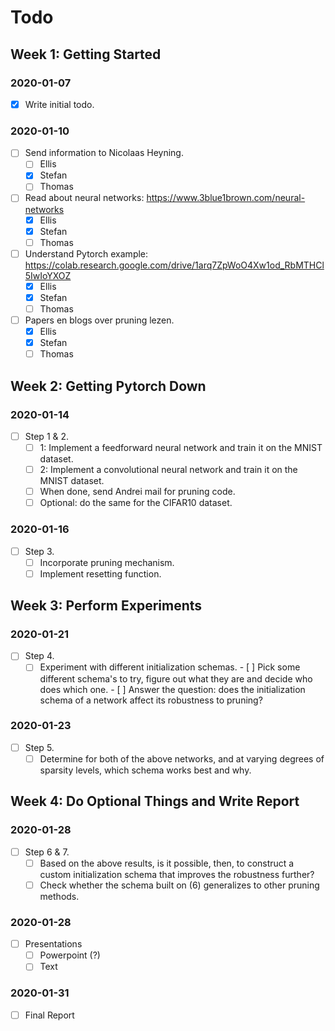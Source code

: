 # Todo

## Week 1: Getting Started
### 2020-01-07
- [x] Write initial todo.

### 2020-01-10
- [ ] Send information to Nicolaas Heyning.
    - [ ] Ellis
    - [x] Stefan
    - [ ] Thomas
- [ ] Read about neural networks: https://www.3blue1brown.com/neural-networks
    - [X] Ellis
    - [x] Stefan
    - [ ] Thomas
- [ ] Understand Pytorch example: https://colab.research.google.com/drive/1arq7ZpWoO4Xw1od_RbMTHCl5IwIoYXOZ
    - [X] Ellis
    - [X] Stefan
    - [ ] Thomas
- [ ] Papers en blogs over pruning lezen.
    - [X] Ellis
    - [X] Stefan
    - [ ] Thomas

## Week 2: Getting Pytorch Down
### 2020-01-14
- [ ] Step 1 & 2.
    - [ ] 1: Implement a feedforward neural network and train it on the MNIST dataset.
    - [ ] 2: Implement a convolutional neural network and train it on the MNIST dataset.
    - [ ] When done, send Andrei mail for pruning code.
    - [ ] Optional: do the same for the CIFAR10 dataset.

### 2020-01-16
- [ ] Step 3.
    - [ ] Incorporate pruning mechanism.
    - [ ] Implement resetting function.
    
## Week 3: Perform Experiments
### 2020-01-21
- [ ] Step 4.
    - [ ] Experiment with different initialization schemas.
          - [ ] Pick some different schema's to try, figure out what they are
                and decide who does which one.
          - [ ] Answer the question: does the initialization schema of a
            network affect its robustness to pruning?

### 2020-01-23
- [ ] Step 5.
    - [ ] Determine for both of the above networks, and at varying degrees of
          sparsity levels, which schema works best and why.

## Week 4: Do Optional Things and Write Report
### 2020-01-28
- [ ] Step 6 & 7.
    - [ ] Based on the above results, is it possible, then, to construct a
          custom initialization schema that improves the robustness further?
    - [ ] Check whether the schema built on (6) generalizes to other pruning methods.

### 2020-01-28
- [ ] Presentations
    - [ ] Powerpoint (?)
    - [ ] Text

### 2020-01-31
- [ ] Final Report
